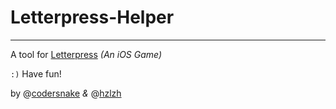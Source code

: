 # Letterpress-Helper  
----
A tool for [Letterpress] *(An iOS Game)*  

`:)` Have fun!

by @[codersnake] *&* @[hzlzh]

[Letterpress]: https://itunes.apple.com/us/app/letterpress-word-game/id526619424?ls=1&mt=8
[codersnake]: https://github.com/codersnake
[hzlzh]: https://twitter.com/hzlzh
